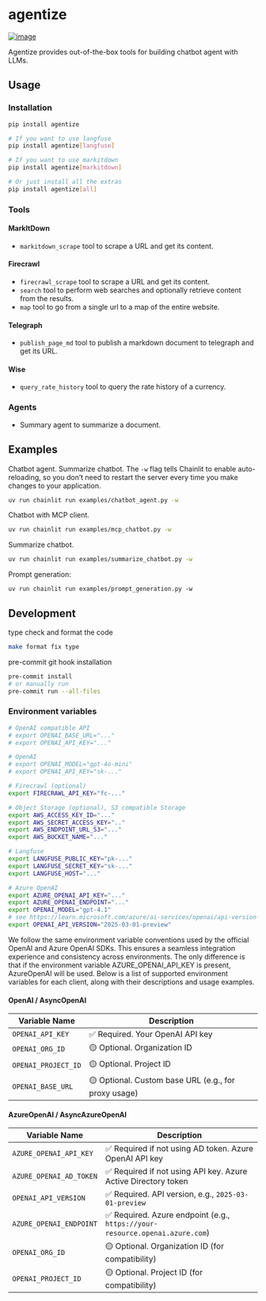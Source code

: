 # agentize
[![image](https://img.shields.io/pypi/v/agentize.svg)](https://pypi.python.org/pypi/agentize)

Agentize provides out-of-the-box tools for building chatbot agent with LLMs.

## Usage

### Installation

```sh
pip install agentize

# If you want to use langfuse
pip install agentize[langfuse]

# If you want to use markitdown
pip install agentize[markitdown]

# Or just install all the extras
pip install agentize[all]
```

### Tools


#### MarkItDown

- `markitdown_scrape` tool to scrape a URL and get its content.

#### Firecrawl

- `firecrawl_scrape` tool to scrape a URL and get its content.
- `search` tool to perform web searches and optionally retrieve content from the results.
- `map` tool to go from a single url to a map of the entire website.

#### Telegraph

- `publish_page_md` tool to publish a markdown document to telegraph and get its URL.

#### Wise

- `query_rate_history` tool to query the rate history of a currency.

### Agents

- Summary agent to summarize a document.

## Examples

Chatbot agent. Summarize chatbot. The `-w` flag tells Chainlit to enable auto-reloading, so you don’t need to restart the server every time you make changes to your application.

```sh
uv run chainlit run examples/chatbot_agent.py -w
```

Chatbot with MCP client.

```sh
uv run chainlit run examples/mcp_chatbot.py -w
```

Summarize chatbot.

```sh
uv run chainlit run examples/summarize_chatbot.py -w
```

Prompt generation:
```
uv run chainlit run examples/prompt_generation.py -w
```

## Development

type check and format the code

```sh
make format fix type
```

pre-commit git hook installation

```sh
pre-commit install
# or manually run
pre-commit run --all-files
```

### Environment variables

```sh
# OpenAI compatible API
# export OPENAI_BASE_URL="..."
# export OPENAI_API_KEY="..."

# OpenAI
# export OPENAI_MODEL="gpt-4o-mini"
# export OPENAI_API_KEY="sk-..."

# Firecrawl (optional)
export FIRECRAWL_API_KEY="fc-..."

# Object Storage (optional), S3 compatible Storage
export AWS_ACCESS_KEY_ID="..."
export AWS_SECRET_ACCESS_KEY=".."
export AWS_ENDPOINT_URL_S3="..."
export AWS_BUCKET_NAME="..."

# Langfuse
export LANGFUSE_PUBLIC_KEY="pk-..."
export LANGFUSE_SECRET_KEY="sk-..."
export LANGFUSE_HOST="..."

# Azure OpenAI
export AZURE_OPENAI_API_KEY="..."
export AZURE_OPENAI_ENDPOINT="..."
export OPENAI_MODEL="gpt-4.1"
# see https://learn.microsoft.com/azure/ai-services/openai/api-version-deprecation for more details
export OPENAI_API_VERSION="2025-03-01-preview"
```

We follow the same environment variable conventions used by the official OpenAI and Azure OpenAI SDKs. This ensures a seamless integration experience and consistency across environments. The only difference is that if the environment variable AZURE_OPENAI_API_KEY is present, AzureOpenAI will be used. Below is a list of supported environment variables for each client, along with their descriptions and usage examples.

#### OpenAI / AsyncOpenAI
| Variable Name       | Description                                          |
| ------------------- | ---------------------------------------------------- |
| `OPENAI_API_KEY`    | ✅ Required. Your OpenAI API key                      |
| `OPENAI_ORG_ID`     | 🟡 Optional. Organization ID                         |
| `OPENAI_PROJECT_ID` | 🟡 Optional. Project ID                              |
| `OPENAI_BASE_URL`   | 🟡 Optional. Custom base URL (e.g., for proxy usage) |

#### AzureOpenAI / AsyncAzureOpenAI

| Variable Name           | Description                                                                 |
| ----------------------- | --------------------------------------------------------------------------- |
| `AZURE_OPENAI_API_KEY`  | ✅ Required if not using AD token. Azure OpenAI API key                      |
| `AZURE_OPENAI_AD_TOKEN` | ✅ Required if not using API key. Azure Active Directory token               |
| `OPENAI_API_VERSION`    | ✅ Required. API version, e.g., `2025-03-01-preview`                         |
| `AZURE_OPENAI_ENDPOINT` | ✅ Required. Azure endpoint (e.g., `https://your-resource.openai.azure.com`) |
| `OPENAI_ORG_ID`         | 🟡 Optional. Organization ID (for compatibility)                            |
| `OPENAI_PROJECT_ID`     | 🟡 Optional. Project ID (for compatibility)                                 |
